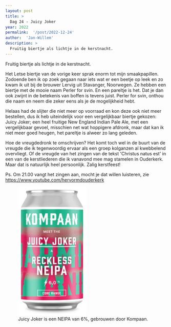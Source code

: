 ```yaml
---
layout: post
title: >
  Dag 24 - Juicy Joker 
year: 2022
permalink:  '/post/2022-12-24'
author:  'Jan-Willem'
description: >
  Fruitig biertje als lichtje in de kerstnacht.
---
```

<p class='intro'><span class='dropcap'>F</span>ruitig biertje als lichtje in de kerstnacht.</p>

Het Letse biertje van de vorige keer sprak enorm tot mijn smaakpapillen. Zodoende ben ik op zoek gegaan naar iets wat er een beetje op leek en zo kwam ik uit bij de brouwer Lervig uit Stavanger, Noorwegen. Ze hebben een biertje met de mooie naam Perler for svin. En een pareltje is het. Dat je dan ook zwijnt in de betekenis van boffen is tevens juist. Perler for svin, onthou die naam en neem die zeker eens als je de mogelijkheid hebt.

Helaas had de slijter die niet meer op voorraad en kon deze ook niet meer bestellen, dus ik heb uiteindelijk voor een vergelijkbaar biertje gekozen: Juicy Joker; een heel fruitige New England Indian Pale Ale, met een vergelijkbaar gevoel, misschien net wat hoppigere afdronk, maar dat kan ik niet meer goed heugen, het pareltje is alweer zo lang geleden. 

Hoe de vreugdedronk te omschrijven? Het komt toch wel in de buurt van de vreugde die ik tegenwoordig ervaar als een groep kolganzen al kwebbelend overvliegt. Of de vreugde van het zingen van de tekst 'Christus natus est' in een van de kerstliederen die ik vanavond mee mag stamelen in Ouderkerk. Maar dat is natuurlijk heel persoonlijk. Zalig kerstfeest!

Ps. Om 21.00 vangt het zingen aan, mocht je dat willen luisteren, zie https://www.youtube.com/hervormdouderkerk 

<figure><img src='/assets/img/beer_2022-12-24.jpg' alt=''/> <figcaption>Juicy Joker  is een NEIPA van 6%, gebrouwen door Kompaan.</figcaption></figure>
